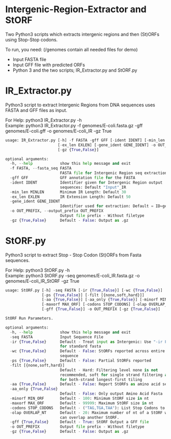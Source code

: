 # Intergenic-Region-Extractor and StORF

Two Python3 scripts which extracts intergenic regions and then (St)ORFs using Stop-Stop codons.

To run, you need: (/genomes contain all needed files for demo)  
* Input FASTA file  
* Input GFF file with predicted ORFs   
* Python 3 and the two scripts; IR_Extractor.py and StORF.py

# IR_Extractor.py
Python3 script to extract Intergenic Regions from DNA sequences uses FASTA and GFF files as input.

For Help: python3 IR_Extractor.py -h  
Example: python3 IR_Extractor.py -f genomes/E-coli.fasta.gz -gff genomes/E-coli.gff -o genomes/E-coli_IR -gz True
```python
usage: IR_Extractor.py [-h] -f FASTA -gff GFF [-ident IDENT] [-min_len MINLEN]
                       [-ex_len EXLEN] [-gene_ident GENE_IDENT] -o OUT_PREFIX
                       [-gz {True,False}]

optional arguments:
  -h, --help            show this help message and exit
  -f FASTA, --fasta_seq FASTA
                        FASTA file for Intergenic Region seq extraction
  -gff GFF              GFF annotation file for the FASTA
  -ident IDENT          Identifier given for Intergenic Region output
                        sequences: Default "Input"_IR
  -min_len MINLEN       Minimum IR Length: Default 30
  -ex_len EXLEN         IR Extension Length: Default 50
  -gene_ident GENE_IDENT
                        Identifier used for extraction: Default = ID=gene:
  -o OUT_PREFIX, --output_prefix OUT_PREFIX
                        Output file prefix - Without filetype
  -gz {True,False}      Default - False: Output as .gz

```
# StORF.py
Python3 script to extract Stop - Stop Codon (St)ORFs from Fasta sequences.  

For Help: python3 StORF.py -h  
Example: python3 StORF.py -seq genomes/E-coli_IR.fasta.gz -o genomes/E-coli_IR_StORF -gz True
```python
usage: StORF.py [-h] -seq FASTA [-ir {True,False}] [-wc {True,False}]
                [-ps {True,False}] [-filt [{none,soft,hard}]]
                [-aa {True,False}] [-aa_only {True,False}] [-minorf MIN_ORF]
                [-maxorf MAX_ORF] [-codons STOP_CODONS] [-olap OVERLAP_NT]
                [-gff {True,False}] -o OUT_PREFIX [-gz {True,False}]

StORF Run Parameters.

optional arguments:
  -h, --help            show this help message and exit
  -seq FASTA            Input Sequence File
  -ir {True,False}      Default - Treat input as Intergenic: Use "-ir False"
                        for standard fasta
  -wc {True,False}      Default - False: StORFs reported across entire
                        sequence
  -ps {True,False}      Default - False: Partial StORFs reported
  -filt [{none,soft,hard}]
                        Default - Hard: Filtering level none is not
                        recommended, soft for single strand filtering and hard
                        for both-strand longest-first tiling
  -aa {True,False}      Default - False: Report StORFs as amino acid sequences
  -aa_only {True,False}
                        Default - False: Only output Amino Acid Fasta
  -minorf MIN_ORF       Default - 100: Minimum StORF size in nt
  -maxorf MAX_ORF       Default - 99999: Maximum StORF size in nt
  -codons STOP_CODONS   Default - ("TAG,TGA,TAA"): List Stop Codons to use
  -olap OVERLAP_NT      Default - 20: Maximum number of nt of a StORF which
                        can overlap another StORF.
  -gff {True,False}     Default - True: StORF Output a GFF file
  -o OUT_PREFIX         Output file prefix - Without filetype
  -gz {True,False}      Default - False: Output as .gz



```
